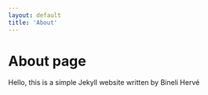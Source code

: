 ```yaml
---
layout: default
title: 'About'
---
```

# About page

Hello, this is a simple Jekyll website written by Bineli Hervé
